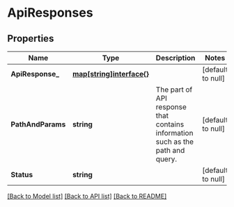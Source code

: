 # ApiResponses

## Properties
Name | Type | Description | Notes
------------ | ------------- | ------------- | -------------
**ApiResponse_** | [**map[string]interface{}**](interface{}.md) |  | [default to null]
**PathAndParams** | **string** | The part of API response that contains information such as the path and query.  | [default to null]
**Status** | **string** |  | [default to null]

[[Back to Model list]](../README.md#documentation-for-models) [[Back to API list]](../README.md#documentation-for-api-endpoints) [[Back to README]](../README.md)


